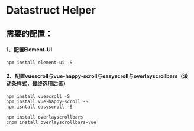 # Datastruct Helper
## 需要的配置：
#### 1、配置Element-UI
```
npm install element-ui -S
```
#### 2、配置vuescroll与vue-happy-scroll与easyscroll与overlayscrollbars（滚动条样式，最终选用后者）
```
npm install vuescroll -S
npm install vue-happy-scroll -S
npm isntall easyscroll -S

npm install overlayscrollbars   
cnpm install overlayscrollbars-vue
```